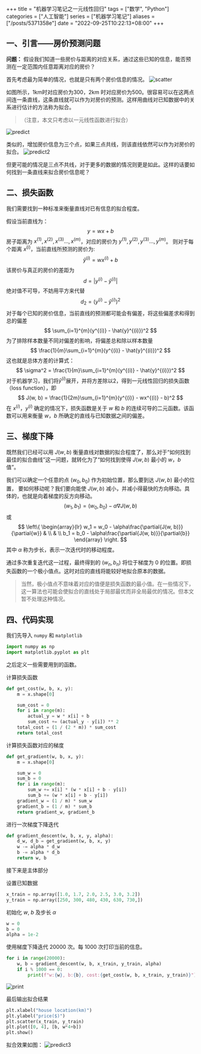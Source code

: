 +++
title = "机器学习笔记之一元线性回归"
tags = ["数学", "Python"]
categories = ["人工智能"]
series = ["机器学习笔记"]
aliases = ["/posts/5371358e"]
date = "2022-09-25T10:22:13+08:00"
+++
## 一、引言——房价预测问题
**问题：**
假设我们知道一些房价与距离的对应关系，通过这些已知的信息，能否预测在一定范围内任意距离对应的房价？

首先考虑最为简单的情况，也就是只有两个房价信息的情况。
![scatter](simpleScatterPrice.png)

如图所示，1km时对应房价为300，2km 时对应房价为500。很容易可以在这两点间连一条直线，这条直线就可以作为对房价的预测。这样用曲线对已知数据中的关系进行估计的方法称为拟合。
>（注意，本文只考虑以一元线性函数进行拟合）

![predict](simplePredict.png)

类似的，增加房价信息为三个点，如果三点共线，则该直线依然可以作为对房价的拟合。
![predict2](threePredict.png)

但更可能的情况是三点不共线，对于更多的数据的情况则更是如此。这样的话要如何找到一条直线来拟合房价信息呢？

## 二、损失函数
我们需要找到一种标准来衡量直线对已有信息的拟合程度。

假设当前直线为：
$$
    y = wx+b
$$
房子距离为 $x^{(1)},x^{(2)},x^{(3)}...,x^{(m)}$，对应的房价为 $y^{(1)},y^{(2)},y^{(3)}...,y^{(m)}$。
则对于每个距离 $x^{(i)}$，当前直线所预测的房价为:
$$
    \hat{y}^{(i)} = wx^{(i)} + b
$$
该房价与真正的房价的差距为
$$
    d = |y^{(i)} - \hat{y}^{(i)}|
$$
绝对值不可导，不妨用平方来代替
$$
    d_2 = (y^{(i)} - \hat{y}^{(i)})^2
$$
对于每个已知的房价信息，当前直线的预测都可能会有偏差，将这些偏差求和得到总的偏差
$$
    \sum_{i=1}^{m}(y^{(i)} - \hat{y}^{(i)})^2
$$
为了排除样本数量不同对偏差的影响，将偏差总和除以样本数量
$$
    \frac{1}{m}\sum_{i=1}^{m}(y^{(i)} - \hat{y}^{(i)})^2
$$
这也就是总体方差的计算式：
$$
    \sigma^2 = \frac{1}{m}\sum_{i=1}^{m}(y^{(i)} - \hat{y}^{(i)})^2
$$
对于机器学习，我们将$\hat{y}^{(i)}$展开，并将方差除以2，得到一元线性回归的损失函数（loss function），即
$$
    J(w, b) = \frac{1}{2m}\sum_{i=1}^{m}(y^{(i)} - wx^{(i)} - b)^2
$$
在 $x^{(i)}$，$y^{(i)}$ 确定的情况下，损失函数是关于 $w$ 和 $b$ 的连续可导的二元函数。该函数可以用来衡量 $w，b$ 所确定的直线与已知数据之间的偏差。

## 三、梯度下降
既然我们已经可以用 $J(w, b)$ 衡量直线对数据的拟合程度了，那么对于“如何找到最佳的拟合曲线”这一问题，就转化为了“如何找到使得 $J(w, b)$ 最小的 $w，b$ 值”。

我们可以确定一个任意的点 $(w_0, b_0)$ 作为初始位置，那么要到达 $J(w, b)$ 最小的位置， 要如何移动呢？我们要向能使 $J(w, b)$ 减小，并减小得最快的方向移动。具体的，也就是向着梯度的反方向移动。
$$
    (w_1, b_1) = (w_0, b_0) - \alpha\nabla{J(w, b)}
$$
或
$$
    \left\{
        \begin{array}{lr}
            w_1 = w_0 - \alpha\frac{\partial{J(w, b)}}{\partial{w}} & \\
            & \\
            b_1 = b_0 - \alpha\frac{\partial{J(w, b)}}{\partial{b}}
        \end{array}
    \right.
$$
其中 $\alpha$ 称为步长，表示一次迭代时的移动程度。

通过多次重复迭代这一过程，最终得到的 $(w_n, b_n)$ 将位于梯度为 0 的位置。即损失函数的一个极小值点。这时对应的直线将能较好地拟合原本的数据。

> 当然，极小值点不意味着对应的值便是损失函数的最小值。在一些情况下，这一算法也可能会使拟合的直线处于局部最优而非全局最优的情况。但本文暂不处理这种情况。

## 四、代码实现
我们先导入 `numpy` 和 `matplotlib`
```python
import numpy as np
import matplotlib.pyplot as plt
```

之后定义一些需要用到的函数。

计算损失函数
```python
def get_cost(w, b, x, y):
    m = x.shape[0]

    sum_cost = 0
    for i in range(m):
        actual_y = w * x[i] + b
        sum_cost += (actual_y - y[i]) ** 2
    total_cost = (1 / (2 * m)) * sum_cost
    return total_cost
```

计算损失函数对应的梯度
```python
def get_gradient(w, b, x, y):
    m = x.shape[0]

    sum_w = 0
    sum_b = 0
    for i in range(m):
        sum_w += x[i] * (w * x[i] + b - y[i])
        sum_b += (w * x[i] + b - y[i])
    gradient_w = (1 / m) * sum_w
    gradient_b = (1 / m) * sum_b
    return gradient_w, gradient_b
```

进行一次梯度下降迭代
```python
def gradient_descent(w, b, x, y, alpha):
    d_w, d_b = get_gradient(w, b, x, y)
    w -= alpha * d_w
    b -= alpha * d_b
    return w, b
```

接下来是主体部分

设置已知数据
```python
x_train = np.array([1.0, 1.7, 2.0, 2.5, 3.0, 3.2])
y_train = np.array([250, 300, 480, 430, 630, 730,])
```
初始化 $w$, $b$ 及步长 $\alpha$
```python
w = 0
b = 0
alpha = 1e-2
```

使用梯度下降迭代 20000 次。每 1000 次打印当前的信息。
```python
for i in range(20000):
    w, b = gradient_descent(w, b, x_train, y_train, alpha)
    if i % 1000 == 0:
        print(f"w:{w}, b:{b}, cost:{get_cost(w, b, x_train, y_train)}")
```
![print](print.png)

最后输出拟合结果
```python
plt.xlabel("house location(km)")
plt.ylabel("price($)")
plt.scatter(x_train, y_train)
plt.plot([0, 4], [b, w*4+b])
plt.show()
```
拟合效果如图：
![predict3](actualPredict.png)